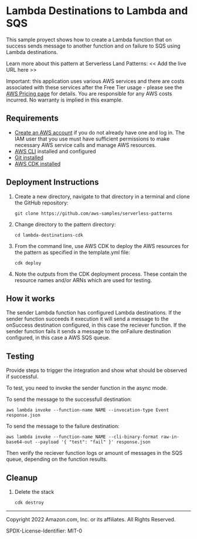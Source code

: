 # Lambda Destinations to Lambda and SQS

This sample proyect shows how to create a Lambda function that on success sends message to another function and on failure to SQS using Lambda destinations.

Learn more about this pattern at Serverless Land Patterns: << Add the live URL here >>

Important: this application uses various AWS services and there are costs associated with these services after the Free Tier usage - please see the [AWS Pricing page](https://aws.amazon.com/pricing/) for details. You are responsible for any AWS costs incurred. No warranty is implied in this example.

## Requirements

- [Create an AWS account](https://portal.aws.amazon.com/gp/aws/developer/registration/index.html) if you do not already have one and log in. The IAM user that you use must have sufficient permissions to make necessary AWS service calls and manage AWS resources.
- [AWS CLI](https://docs.aws.amazon.com/cli/latest/userguide/install-cliv2.html) installed and configured
- [Git installed](https://git-scm.com/book/en/v2/Getting-Started-Installing-Git)
- [AWS CDK installed](https://docs.aws.amazon.com/cdk/v2/guide/getting_started.html)

## Deployment Instructions

1. Create a new directory, navigate to that directory in a terminal and clone the GitHub repository:
   ```
   git clone https://github.com/aws-samples/serverless-patterns
   ```
1. Change directory to the pattern directory:
   ```
   cd lambda-destinations-cdk
   ```
1. From the command line, use AWS CDK to deploy the AWS resources for the pattern as specified in the template.yml file:
   ```
   cdk deploy
   ```
1. Note the outputs from the CDK deployment process. These contain the resource names and/or ARNs which are used for testing.

## How it works

The sender Lambda function has configured Lambda destinations. If the sender function succeeds it execution it will send a message to the onSuccess destination configured, in this case the reciever function. If the sender function fails it sends a message to the onFailure destination configured, in this case a AWS SQS queue.

## Testing

Provide steps to trigger the integration and show what should be observed if successful.

To test, you need to invoke the sender function in the async mode.

To send the message to the successfull destination:

```
aws lambda invoke --function-name NAME --invocation-type Event response.json
```

To send the message to the failure destination:

```
aws lambda invoke --function-name NAME --cli-binary-format raw-in-base64-out --payload '{ "test": "fail" }' response.json
```

Then verify the reciever function logs or amount of messages in the SQS queue, depending on the function results.

## Cleanup

1. Delete the stack
   ```bash
   cdk destroy
   ```

---

Copyright 2022 Amazon.com, Inc. or its affiliates. All Rights Reserved.

SPDX-License-Identifier: MIT-0
